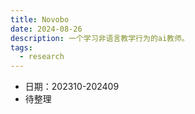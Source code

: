 ```yaml
---
title: Novobo
date: 2024-08-26
description: 一个学习非语言教学行为的ai教师。
tags:
  - research
---
```


- 日期：202310-202409
- 待整理